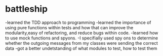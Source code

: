 # battleship

-learned the TDD approach to programming
-learned the importance of using pure functions within tests and how that can improve the modularity,easy of refactoring, and reduce bugs within code.
-learned how to use mock functions and spyons.
-I specifially used spy ons to determine whether the outgoing messages from my classes were sending the correct data
-got a better undetstanding of what modules to test, how to test them
